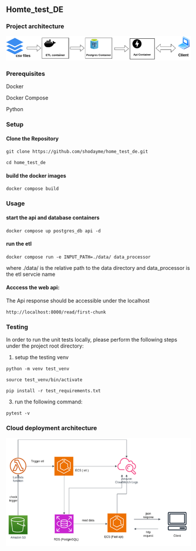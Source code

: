 ## Homte_test_DE

### Project architecture
![](diagrams/project_architecture.png)
### Prerequisites
Docker

Docker Compose

Python
### Setup
#### Clone the Repository
```
git clone https://github.com/shodayme/home_test_de.git
```

```
cd home_test_de
```
#### build the docker images
```
docker compose build
```

### Usage
#### start the api and database containers
```
docker compose up postgres_db api -d
```
#### run the etl
```
docker compose run -e INPUT_PATH=./data/ data_processor
```
where ./data/ is the relative path to the data directory and data_processor is the etl servcie name

#### Acccess the web api:

The Api response should be accessible under the localhost

```
http://localhost:8000/read/first-chunk
```

### Testing
In order to run the unit tests locally, please perform the following steps under the project root directory:
1. setup the testing venv

```
python -m venv test_venv
```

```
source test_venv/bin/activate
```

```
pip install -r test_requirements.txt
```

3. run the following command:

```
pytest -v
```
### Cloud deployment architecture
![](diagrams/aws_diagram.png)
